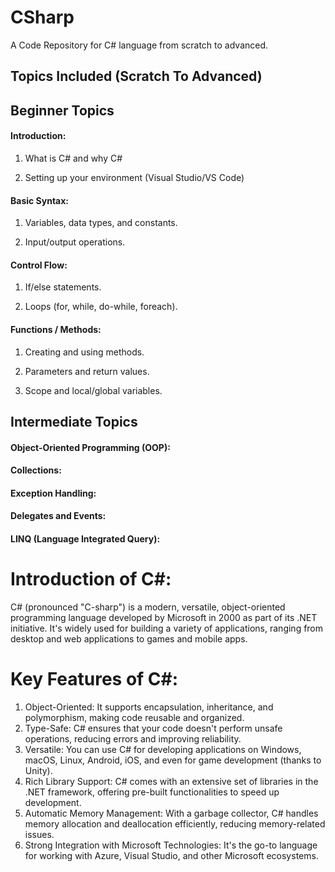 # CSharp
A Code Repository for C# language from scratch to advanced.

## Topics Included (Scratch To Advanced)
## Beginner Topics
#### Introduction:
1. What is C# and why C#

2. Setting up your environment (Visual Studio/VS Code)

#### Basic Syntax:
1. Variables, data types, and constants.

2. Input/output operations.

#### Control Flow:
1. If/else statements.

2. Loops (for, while, do-while, foreach).

#### Functions / Methods:
1. Creating and using methods.

2. Parameters and return values.

3. Scope and local/global variables.

## Intermediate Topics
#### Object-Oriented Programming (OOP):


#### Collections:


#### Exception Handling:


#### Delegates and Events:


#### LINQ (Language Integrated Query):

# Introduction of C#:
C# (pronounced "C-sharp") is a modern, versatile, object-oriented programming language developed by Microsoft in 2000 as part of 
its .NET initiative. It's widely used for building a variety of applications, ranging from desktop and web applications to games 
and mobile apps.

# Key Features of C#:
1. Object-Oriented: It supports encapsulation, inheritance, and polymorphism, making code reusable and organized.
2. Type-Safe: C# ensures that your code doesn't perform unsafe operations, reducing errors and improving reliability.
3. Versatile: You can use C# for developing applications on Windows, macOS, Linux, Android, iOS, and even for game development (thanks to Unity).
4. Rich Library Support: C# comes with an extensive set of libraries in the .NET framework, offering pre-built functionalities to 
speed up development.
5. Automatic Memory Management: With a garbage collector, C# handles memory allocation and deallocation efficiently, reducing 
memory-related issues.
6. Strong Integration with Microsoft Technologies: It's the go-to language for working with Azure, Visual Studio, and other Microsoft ecosystems.
